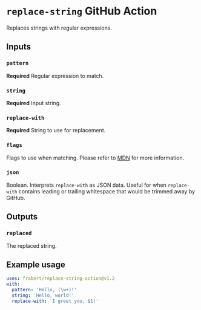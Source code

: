 # `replace-string` GitHub Action

Replaces strings with regular expressions.

## Inputs

### `pattern`

**Required** Regular expression to match.

### `string`

**Required** Input string.

### `replace-with`

**Required** String to use for replacement.

### `flags`

Flags to use when matching. Please refer to [MDN](https://developer.mozilla.org/en-US/docs/Web/JavaScript/Reference/Global_Objects/RegExp) for more information.

### `json`

Boolean. Interprets `replace-with` as JSON data. Useful for when `replace-with` contains leading or trailing whitespace that would be trimmed away by GitHub.

## Outputs

### `replaced`

The replaced string.

## Example usage

```yaml
uses: frabert/replace-string-action@v1.2
with:
  pattern: 'Hello, (\w+)!'
  string: 'Hello, world!'
  replace-with: 'I greet you, $1!'
```
